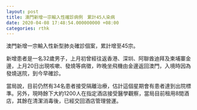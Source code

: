 ```yaml
---
layout: post
title: 澳門新增一宗輸入性確診病例　累計45人染病
date: 2020-04-08 17:48:54.000000000 +08:00
categories: rthk
---
```


澳門新增一宗輸入性新型肺炎確診個案，累計增至45宗。

新增患者是一名32歲男子，上月初曾經往返香港、深圳、阿聯酋迪拜及柬埔寨金邊，上月20日出現咳嗽、發燒等病徵，昨晚坐飛機由金邊返回澳門，入境時因為發燒送院，到今早確診。

當局說，目前仍然有34名患者接受隔離治療，估計這個星期會有患者達到出院標準。另外，現時餘下大約1200人在指定酒店接受醫學觀察，當局目前租用8間酒店，其餘在清潔消毒後，已經交回酒店管理營運。
